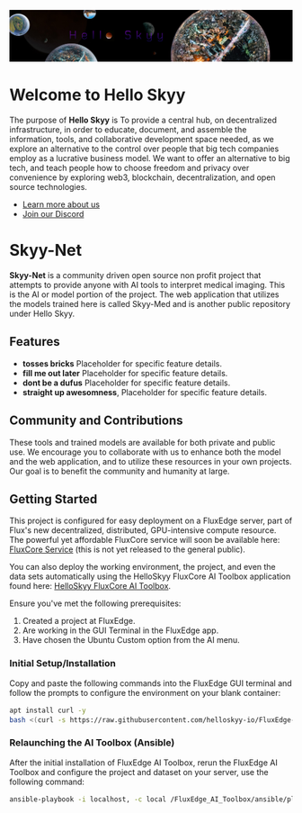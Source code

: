 ![Logo](frame_002.jpg)

# Welcome to Hello Skyy

The purpose of **Hello Skyy** is To provide a central hub, on decentralized infrastructure, in order to educate, document, and assemble the information, tools, and collaborative development space needed, as we explore an alternative to the control over people that big tech companies employ as a lucrative business model. We want to offer an alternative to big tech, and teach people how to choose freedom and privacy over convenience by exploring web3, blockchain, decentralization, and open source technologies.

- [Learn more about us](https://web.helloskyy.io)
- [Join our Discord](https://discord.io/techdufus)

# Skyy-Net

**Skyy-Net** is a community driven open source non profit project that attempts to provide anyone with AI tools to interpret medical imaging. This is the AI or model portion of the project. The web application that utilizes the models trained here is called Skyy-Med and is another public repository under Hello Skyy. 

## Features

- **tosses bricks** Placeholder for specific feature details.
- **fill me out later** Placeholder for specific feature details.
- **dont be a dufus** Placeholder for specific feature details.
- **straight up awesomness**, Placeholder for specific feature details.

## Community and Contributions

These tools and trained models are available for both private and public use. We encourage you to collaborate with us to enhance both the model and the web application, and to utilize these resources in your own projects. Our goal is to benefit the community and humanity at large.

## Getting Started

This project is configured for easy deployment on a FluxEdge server, part of Flux's new decentralized, distributed, GPU-intensive compute resource. The powerful yet affordable FluxCore service will soon be available here: [FluxCore Service](https://web.helloskyy.io) (this is not yet released to the general public).

You can also deploy the working environment, the project, and even the data sets automatically using the HelloSkyy FluxCore AI Toolbox application found here: [HelloSkyy FluxCore AI Toolbox](https://github.com/helloskyy-io/FluxEdge-AI-Toolbox).


Ensure you've met the following prerequisites: 

1. Created a project at FluxEdge.
2. Are working in the GUI Terminal in the FluxEdge app.
3. Have chosen the Ubuntu Custom option from the AI menu.

### Initial Setup/Installation

Copy and paste the following commands into the FluxEdge GUI terminal and follow the prompts to configure the environment on your blank container:

```bash
apt install curl -y
bash <(curl -s https://raw.githubusercontent.com/helloskyy-io/FluxEdge-AI-Toolbox/main/bash/AI_toolbox.sh)
```

### Relaunching the AI Toolbox (Ansible)

After the initial installation of FluxEdge AI Toolbox, rerun the FluxEdge AI Toolbox and configure the project and dataset on your server, use the following command:

```bash
ansible-playbook -i localhost, -c local /FluxEdge_AI_Toolbox/ansible/playbooks/AI_Toolbox.yml
```
